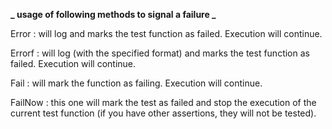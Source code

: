 **_ usage of following methods to signal a failure _**

Error : will log and marks the test function as failed. Execution will continue.

Errorf : will log (with the specified format) and marks the test function as failed. Execution will continue.

Fail : will mark the function as failing. Execution will continue.

FailNow : this one will mark the test as failed and stop the execution of the current test function (if you have other assertions, they will not be tested).
